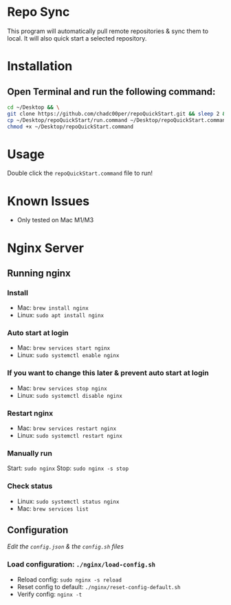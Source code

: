 # Repo Sync
This program will automatically pull remote repositories & sync them to local. It will also quick start a selected repository.

# Installation
## Open Terminal and run the following command:
```sh
cd ~/Desktop && \
git clone https://github.com/chadc00per/repoQuickStart.git && sleep 2 && \
cp ~/Desktop/repoQuickStart/run.command ~/Desktop/repoQuickStart.command && sleep 1 && \
chmod +x ~/Desktop/repoQuickStart.command
```

# Usage
Double click the `repoQuickStart.command` file to run!

# Known Issues
- Only tested on Mac M1/M3

# Nginx Server

## Running nginx

### Install
- Mac: `brew install nginx`
- Linux: `sudo apt install nginx`

### Auto start at login
- Mac: `brew services start nginx`
- Linux: `sudo systemctl enable nginx`

### If you want to change this later & prevent auto start at login
- Mac: `brew services stop nginx`
- Linux: `sudo systemctl disable nginx`

### Restart nginx
- Mac: `brew services restart nginx`
- Linux: `sudo systemctl restart nginx`

### Manually run
Start: `sudo nginx`
Stop: `sudo nginx -s stop`

### Check status
- Linux: `sudo systemctl status nginx`
- Mac: `brew services list`

## Configuration
*Edit the `config.json` & the `config.sh` files*
### Load configuration: `./nginx/load-config.sh`
 - Reload config: `sudo nginx -s reload`
 - Reset config to default: `./nginx/reset-config-default.sh`
 - Verify config: `nginx -t`
